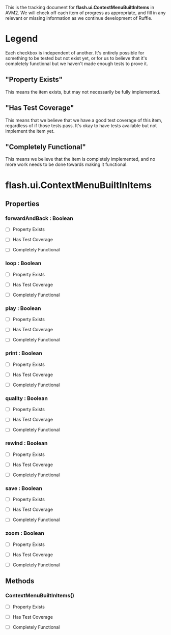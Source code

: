 This is the tracking document for **flash.ui.ContextMenuBuiltInItems** in AVM2. We will check off each item of progress as appropriate, and fill in any relevant or missing information as we continue development of Ruffle.
# Legend

Each checkbox is independent of another. It's entirely possible for something to be tested but not exist yet, or for us to believe that it's completely functional but we haven't made enough tests to prove it.
## "Property Exists"

This means the item exists, but may not necessarily be fully implemented.
## "Has Test Coverage"

This means that we believe that we have a good test coverage of this item, regardless of if those tests pass. It's okay to have tests available but not implement the item yet.
## "Completely Functional"

This means we believe that the item is completely implemented, and no more work needs to be done towards making it functional.
# flash.ui.ContextMenuBuiltInItems
## Properties
### forwardAndBack : Boolean

* [ ] Property Exists

* [ ] Has Test Coverage

* [ ] Completely Functional


### loop : Boolean

* [ ] Property Exists

* [ ] Has Test Coverage

* [ ] Completely Functional


### play : Boolean

* [ ] Property Exists

* [ ] Has Test Coverage

* [ ] Completely Functional


### print : Boolean

* [ ] Property Exists

* [ ] Has Test Coverage

* [ ] Completely Functional


### quality : Boolean

* [ ] Property Exists

* [ ] Has Test Coverage

* [ ] Completely Functional


### rewind : Boolean

* [ ] Property Exists

* [ ] Has Test Coverage

* [ ] Completely Functional


### save : Boolean

* [ ] Property Exists

* [ ] Has Test Coverage

* [ ] Completely Functional


### zoom : Boolean

* [ ] Property Exists

* [ ] Has Test Coverage

* [ ] Completely Functional


## Methods
### ContextMenuBuiltInItems()

* [ ] Property Exists

* [ ] Has Test Coverage

* [ ] Completely Functional